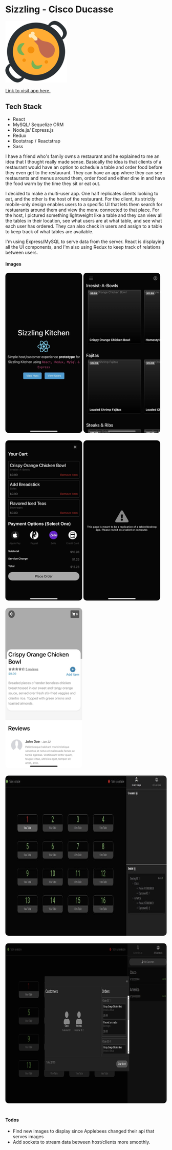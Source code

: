 # Sizzling - Cisco Ducasse

![Sizzling](client/public/favicon192.png)

[Link to visit app here.](https://sizzling.herokuapp.com)

## Tech Stack

- React
- MySQL/ Sequelize ORM
- Node.js/ Express.js
- Redux
- Bootstrap / Reactstrap
- Sass

I have a friend who's family owns a restaurant and he explained to me an idea that I thought really made sense. Basically the idea is that clients of a restaurant would have an option to schedule a table and order food before they even get to the restaurant. They can have an app where they can see restaurants and menus around them, order food and either dine in and have the food warm by the time they sit or eat out.

I decided to make a multi-user app. One half replicates clients looking to eat, and the other is the host of the restaurant. For the client, its strictly mobile-only design enables users to a specific UI that lets them search for restuarants around them and view the menu connected to that place. For the host, I pictured something lightweight like a table and they can view all the tables in their location, see what users are at what table, and see what each user has ordered. They can also check in users and assign to a table to keep track of what tables are available.

I'm using Express/MySQL to serve data from the server. React is displaying all the UI components, and I'm also using Redux to keep track of relations between users.

#### Images

<img src="client/src/images/m-sizzling1.jpg" alt="sizzling-img" width="240px" height="500px" style="margin-bottom:20px; border-radius:10px;"/>
<img src="client/src/images/m-sizzling2.jpg" alt="sizzling-img" width="240px" height="500px" style="margin-bottom:20px; border-radius:10px;"/>
<img src="client/src/images/m-sizzling3.jpg" alt="sizzling-img" width="240px" height="500px" style="margin-bottom:20px; border-radius:10px;"/>
<img src="client/src/images/m-sizzling4.jpg" alt="sizzling-img" width="240px" height="500px" style="margin-bottom:20px; border-radius:10px;"/>
<img src="client/src/images/m-sizzling5.jpg" alt="sizzling-img" width="240px" height="500px" style="margin-bottom:20px; border-radius:10px;"/>
<img src="client/src/images/d-sizzling1.jpg" alt="sizzling-img" width="1200px" height="500px" style="margin-bottom:20px; border-radius:10px;"/>
<img src="client/src/images/d-sizzling2.jpg" alt="sizzling-img" width="1200px" height="500px" style="margin-bottom:20px; border-radius:10px;"/>

#### Todos

- Find new images to display since Applebees changed their api that serves images
- Add sockets to stream data between host/clients more smoothly.
